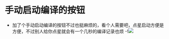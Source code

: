 # 手动启动编译的按钮
- 加了个手动启动编译的按钮不过也挺麻烦的，看个人需要吧，点星启动方便是方便，不过别人给你点星就会有一个几秒的编译记录也烦
-!<img src="https://github.com/danshui-git/shuoming/blob/master/doc/sd01.png" />
